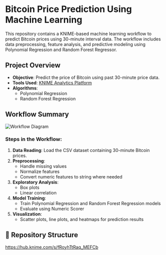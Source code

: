 # Bitcoin Price Prediction Using Machine Learning

This repository contains a KNIME-based machine learning workflow to predict Bitcoin prices using 30-minute interval data. The workflow includes data preprocessing, feature analysis, and predictive modeling using Polynomial Regression and Random Forest Regressor.

## Project Overview

- **Objective**: Predict the price of Bitcoin using past 30-minute price data.
- **Tools Used**: [KNIME Analytics Platform](https://www.knime.com/)
- **Algorithms**:
  - Polynomial Regression
  - Random Forest Regression

## Workflow Summary

![Workflow Diagram](images/workflow-diagram.png)

### Steps in the Workflow:
1. **Data Reading**: Load the CSV dataset containing 30-minute Bitcoin prices.
2. **Preprocessing**:
   - Handle missing values
   - Normalize features
   - Convert numeric features to string where needed
3. **Exploratory Analysis**:
   - Box plots
   - Linear correlation
4. **Model Training**:
   - Train Polynomial Regression and Random Forest Regression models
   - Evaluate using Numeric Scorer
5. **Visualization**:
   - Scatter plots, line plots, and heatmaps for prediction results

## 📁 Repository Structure
https://hub.knime.com/s/fRoyhTtRaq_MEFCb


